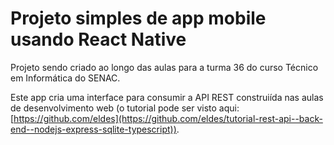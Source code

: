 # Projeto simples de app mobile usando React Native

Projeto sendo criado ao longo das aulas para a turma 36 do curso Técnico em Informática do SENAC.

Este app cria uma interface para consumir a API REST construiída nas aulas de desenvolvimento web (o tutorial pode ser visto aqui: [https://github.com/eldes](https://github.com/eldes/tutorial-rest-api--back-end--nodejs-express-sqlite-typescript)).